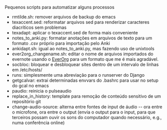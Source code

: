 Pequenos scripts para automatizar alguns processos

* rmtilde.sh: remover arquivos de backup do emacs
* texaccent.sed: reformatar arquivos sed para renderizar caracteres diacríticos sem problemas
* texadapt: aplicar o texaccent.sed de forma mais conveniente 
* notes_to_anki.py: formatar anotações em arquivos de texto para um formato .csv próprio para importação pelo Anki
* ankidapt.sh: igual ao notes_to_anki.py, mas fazendo uso de unixtools
* ever2org_changename.sh: editar o nome de arquivos importados do evernote usando o [EverOrg](https://github.com/mgmart/EverOrg) para um formato que me é mais agradável.
* socbloc: bloquear e desbloquear sites dentro de um intervalo de linhas em /etc/hosts/
* runs: simplesmente uma abreviação para o runserver do Django
* getgcalvar: extrai determinadas envvars do .bashrc para usar no setup do gcal no emacs
* paudio: reinicia o pulseaudio
* replace_in_history: template para remoção de conteúdo sensitivo de um repositório git
* change-audio-source: alterna entre fontes de input de áudio -- ora entre o microfone, ora entre o output (envia o output para o input, para que terceiros possam ouvir os sons do computador quando necessário, e.g., numa conferência online)
